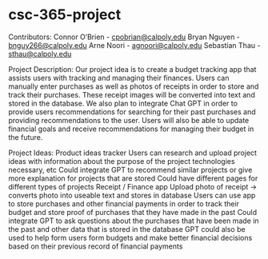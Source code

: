 # csc-365-project

Contributors:
Connor O’Brien - cpobrian@calpoly.edu 
Bryan Nguyen - bnguy266@calpoly.edu 
Arne Noori - agnoori@calpoly.edu 
Sebastian Thau - sthau@calpoly.edu 

Project Description:
Our project idea is to create a budget tracking app that assists users with tracking and managing their finances. Users can manually enter purchases as well as photos of receipts in order to store and track their purchases. These receipt images will be converted into text and stored in the database. We also plan to integrate Chat GPT in order to provide users recommendations for searching for their past purchases and providing recommendations to the user. Users will also be able to update financial goals and receive recommendations for managing their budget in the future. 




Project Ideas:
Product ideas tracker
Users can research and upload project ideas with information about the purpose of the project technologies necessary, etc
Could integrate GPT to recommend similar projects or give more explanation for  projects that are stored 
Could have different pages for different types of projects 
Receipt / Finance app
Upload photo of receipt -> converts photo into useable text and stores in database
Users can use app to store purchases and other financial payments in order to track their budget and store proof of purchases that they have made in the past
Could integrate GPT to ask questions about the purchases that have been made in the past and other data that is stored in the database
GPT could also be used to help form users form budgets and make better financial decisions based on their previous record of financial payments
